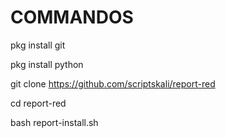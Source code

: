 # COMMANDOS
pkg install git



pkg install python




git clone https://github.com/scriptskali/report-red




cd report-red




bash report-install.sh
